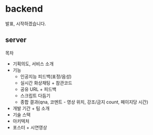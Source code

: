 # backend

발표, 시작하겠습니다.

server
----

목차
- 기획의도, 서비스 소개
- 기능
    - 인공지능 피드백(표정/음성)
    - 실시간 화상채팅 + 참관코드
    - 공유 URL + 피드백
    - 스크립트 다듬기
    - 종합 결과(qna, 코멘트 - 영상 위치, 강조/금지 count, 페이지당 시간) 
- 개발 기간 + 팀 소개
- 기술 스택
- 아키텍처
- 포스터 + 시연영상
